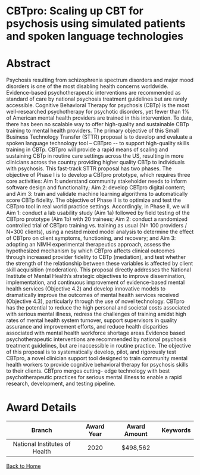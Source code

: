 
CBTpro: Scaling up CBT for psychosis using simulated patients and spoken language technologies
==============================================================================================

# Abstract


Psychosis resulting from schizophrenia spectrum disorders and major mood disorders is one of the most
disabling health concerns worldwide. Evidence-based psychotherapeutic interventions are recommended as
standard of care by national psychosis treatment guidelines but are rarely accessible. Cognitive Behavioral
Therapy for psychosis (CBTp) is the most well-researched psychotherapy for psychotic disorders, yet fewer
than 1% of American mental health providers are trained in this intervention. To date, there has been no
scalable way to offer high-quality and sustainable CBTp training to mental health providers. The primary
objective of this Small Business Technology Transfer (STTR) proposal is to develop and evaluate a spoken
language technology tool – CBTpro -- to support high-quality skills training in CBTp. CBTpro will provide a
rapid means of scaling and sustaining CBTp in routine care settings across the US, resulting in more clinicians
across the country providing higher quality CBTp to individuals with psychosis. This fast-track STTR proposal
has two phases. The objective of Phase I is to develop a CBTpro prototype, which requires three core
activities: Aim 1: understand community stakeholder needs to inform software design and functionality; Aim 2:
develop CBTpro digital content; and Aim 3: train and validate machine learning algorithms to automatically
score CBTp fidelity. The objective of Phase II is to optimize and test the CBTpro tool in real world practice
settings. Accordingly, in Phase II, we will Aim 1: conduct a lab usability study (Aim 1a) followed by field testing
of the CBTpro prototype (Aim 1b) with 20 trainees; Aim 2: conduct a randomized controlled trial of CBTpro
training vs. training as usual (N= 100 providers / N=300 clients), using a nested mixed model analysis to
determine the effect of CBTpro on client symptoms, functioning, and recovery; and Aim 3: adopting an NIMH
experimental therapeutics approach, assess the hypothesized mechanism by which CBTpro affects clinical
outcomes through increased provider fidelity to CBTp (mediation), and test whether the strength of the
relationship between these variables is affected by client skill acquisition (moderation). This proposal directly
addresses the National Institute of Mental Health’s strategic objectives to improve dissemination,
implementation, and continuous improvement of evidence-based mental health services (Objective 4.2) and
develop innovative models to dramatically improve the outcomes of mental health services received (Objective
4.3), particularly through the use of novel technology. CBTpro has the potential to reduce the high personal
and societal costs associated with serious mental illness, redress the challenges of training amidst high rates
of mental health system turnover, support supervisors in quality assurance and improvement efforts, and
reduce health disparities associated with mental health workforce shortage areas.Evidence based psychotherapeutic interventions are recommended by national psychosis treatment
guidelines, but are inaccessible in routine practice. The objective of this proposal is to systematically develop,
pilot, and rigorously test CBTpro, a novel clinician support tool designed to train community mental health
workers to provide cognitive behavioral therapy for psychosis skills to their clients. CBTpro merges cutting-
edge technology with best psychotherapeutic practices for serious mental illness to enable a rapid research,
development, and testing pipeline.  

# Award Details

|Branch|Award Year|Award Amount|Keywords|
| :---: | :---: | :---: | :---: |
|National Institutes of Health|2020|$498,562||
  
  


[Back to Home](https://github.com/chrischow/dod_sbir_awards/JH/#2362)